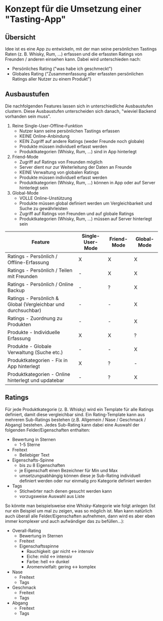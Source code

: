 # Konzept für die Umsetzung einer "Tasting-App"
## Übersicht
Idee ist es eine App zu entwickeln, mit der man seine persönlichen Tastings Raten (z. B. Whisky, Rum, ...) erfassen und die erfassten Ratings von Freunden / anderen einsehen kann. Dabei wird unterschieden nach:
- Persönliches Rating ("was habe ich geschmeckt")
- Globales Rating ("Zusammenfassung aller erfassten persönlichen Ratings aller Nutzer zu einem Produkt")
## Ausbaustufen
Die nachfolgenden Features lassen sich in unterschiedliche Ausbaustufen clustern. Diese Ausbaustufen unterscheiden sich danach, "wieviel Backend vorhanden sein muss".

1. Reine Single-User-Offline-Funktion
   - Nutzer kann seine persönlichen Tastings erfassen
   - KEINE Online-Anbindung
   - KEIN Zugriff auf andere Ratings (weder Freunde noch globale)
   - Produkte müssen individuell erfasst werden
   - Produktkategorien (Whisky, Rum, ...) sind in App hinterlegt
2. Friend-Mode
   - Zugriff auf Ratings von Freunden möglich
   - Server dient nur zur Weiterleitung der Daten an Freunde
   - KEINE Verwaltung von globalen Ratings
   - Produkte müssen individuell erfasst werden    
   - Produktkategorien (Whisky, Rum, ...) können in App oder auf Server hinterlegt sein
3. Global-Mode
   - VOLLE Online-Unstützung
   - Produkte müssen global definiert werden um Vergleichbarkeit und Suche zu gewährleisten
   - Zugriff auf Ratings von Freunden und auf globale Ratings
   - Produktkategorien (Whisky, Rum, ...) müssen auf Server hinterlegt sein
   
Feature | Single-User-Mode | Friend-Mode | Global-Mode
------- | ---------------- | ----------- | -----------
Ratings - Persönlich / Offline-Erfassung | X | X | X 
Ratings - Persönlich / Teilen mit Freunden | - | X | X 
Ratings - Persönlich / Online Backup | - | ? | X
Ratings - Persönlich & Global (Vergleichbar und durchsuchbar) | - | - | X
Ratings - Zuordnung zu Produkten | - | - | X
Produkte - Individuelle Erfassung | X | X | ?
Produkte - Globale Verwaltung (Suche etc.) | - | - | X
Produktkategorien - Fix in App hinterlegt | X | ? | -
Produktkategorien - Online hinterlegt und updatebar | - | ? | X

## Ratings
Für jede Produktkategorie (z. B. Whisky) wird ein Template für alle Ratings definiert, damit diese vergleichbar sind. Ein Rating-Template kann aus mehreren Sub-Ratings bestehen (z.B. Allgemein / Nase / Geschmack / Abgang) bestehen. Jedes Sub-Rating kann dabei eine Auswahl der folgenden Felder/Eigenschaften enthalten:
- Bewertung in Sternen
  - 1-5 Sterne
- Freitext
  - Beliebiger Text
- Eigenschafts-Spinne 
  - bis zu 8 Eigenschaften
  - je Eigenschaft einen Bezeichner für Min und Max
  - umsetzungsabhängig können diese je Sub-Rating individuell definiert werden oder nur einmalig pro Kategorie definiert werden
- Tags
  - Stichwörter nach denen gesucht werden kann
  - vorzugsweise Auswahl aus Liste

So könnte man beispielsweise eine Whisky-Kategorie wie folgt anlegen (Ist nur ein Beispiel um mal zu zeigen, was so möglich ist. Man kann natürlich auch überall alle Felder/Eigenschaften aufnehmen, dann wird es aber eben immer komplexer und auch aufwändiger das zu befüllen...):
- Overall-Rating
  - Bewertung in Sternen
  - Freitext
  - Eigenschaftsspinne
    - Rauchigkeit: gar nicht <-> intensiv
    - Eiche: mild <-> intensiv
    - Farbe: hell <-> dunkel
    - Aromenvielfalt: gering <-> komplex
- Nase
  - Freitext
  - Tags
- Geschmack
  - Freitext
  - Tags
- Abgang
  - Freitext
  - Tags
